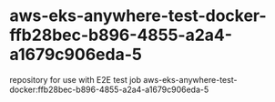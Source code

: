 # aws-eks-anywhere-test-docker-ffb28bec-b896-4855-a2a4-a1679c906eda-5
repository for use with E2E test job aws-eks-anywhere-test-docker:ffb28bec-b896-4855-a2a4-a1679c906eda-5
